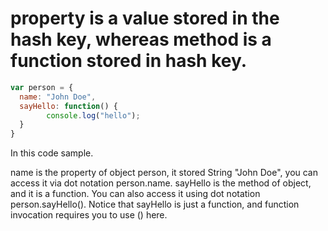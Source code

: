 # property is a value stored in the hash key, whereas method is a function stored in hash key.
```javascript
var person = {
  name: "John Doe",
  sayHello: function() {
        console.log("hello");
  }
}
```

In this code sample.

name is the property of object person, it stored String "John Doe", you can access it via dot notation person.name.
sayHello is the method of object, and it is a function. You can also access it using dot notation person.sayHello(). Notice that sayHello is just a function, and function invocation requires you to use () here.
